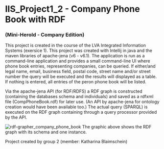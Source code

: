 # IIS_Project1_2 - Company Phone Book with RDF
### (Mini-Herold - Company Edition)
This project is created in the course of the LVA Integrated Information Systems (exersice 1). This project was created with Intellij in java and the maven libraries of apache-jena (v6 - v6.1). The application is run as a command-line application and provides a small command-line UI where phone book entries, representing companies, can be queried. If either/and legal name, email, business field, postal code, street name and/or street number the query will be executed and the results will displayed as a table. If nothing is entered, all entries of the peron phone book will be listed.

Via the apache-jena API (for RDF/RDFS) a RDF graph is constructed (containing the databases schema and individuals) and saved as a rdfxml file (CompPhoneBook.rdf) for later use. (An API by apache-jena for ontology creation would have been available too.) The actual query (SPARQL) is executed on the RDF graph containing through a query processor provided by the API.

![rdf-grapher_company_phone_book](https://github.com/Katu603/IIS_Project1_2/assets/81974491/a67371a8-0c8b-4b09-906a-a4830eac3695)
The graphic above shows the RDF graph with its schema and one instance.

Project created by group 2 (member: Katharina Blaimschein)
